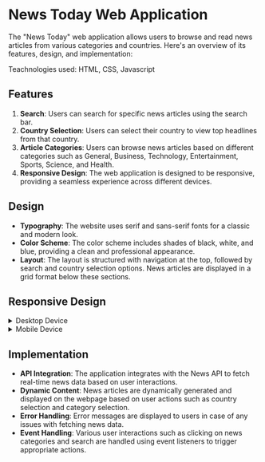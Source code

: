# News Today Web Application

The "News Today" web application allows users to browse and read news articles from various categories and countries. Here's an overview of its features, design, and implementation:

Teachnologies used: HTML, CSS, Javascript
## Features

1. **Search**: Users can search for specific news articles using the search bar.
2. **Country Selection**: Users can select their country to view top headlines from that country.
3. **Article Categories**: Users can browse news articles based on different categories such as General, Business, Technology, Entertainment, Sports, Science, and Health.
4. **Responsive Design**: The web application is designed to be responsive, providing a seamless experience across different devices.

## Design

- **Typography**: The website uses serif and sans-serif fonts for a classic and modern look.
- **Color Scheme**: The color scheme includes shades of black, white, and blue, providing a clean and professional appearance.
- **Layout**: The layout is structured with navigation at the top, followed by search and country selection options. News articles are displayed in a grid format below these sections.

## Responsive Design

<details>
  <summary>Desktop Device</summary>

![Mobile Screenshot](./images/home-sm.png)

</details>

<details>
  <summary>Mobile Device</summary>
  
![Desktop Screenshot](./images/home-lg.png)
</details>

## Implementation

- **API Integration**: The application integrates with the News API to fetch real-time news data based on user interactions.
- **Dynamic Content**: News articles are dynamically generated and displayed on the webpage based on user actions such as country selection and category selection.
- **Error Handling**: Error messages are displayed to users in case of any issues with fetching news data.
- **Event Handling**: Various user interactions such as clicking on news categories and search are handled using event listeners to trigger appropriate actions.

